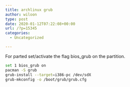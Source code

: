 ```yaml
---
title: archlinux grub
author: wiloon
type: post
date: 2020-01-12T07:22:08+00:00
url: /?p=15345
categories:
  - Uncategorized

---
```

For parted set/activate the flag bios_grub on the partition.

```bash
set 1 bios_grub on
pacman -S grub
grub-install --target=i386-pc /dev/sdX
grub-mkconfig -o /boot/grub/grub.cfg
```